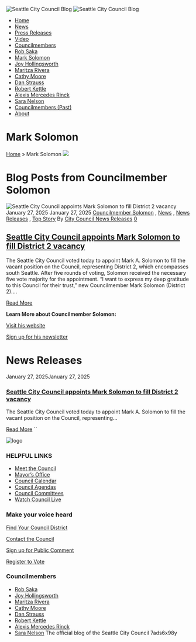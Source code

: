   ![Seattle City Council Blog](https://council.seattle.gov/wp-content/uploads/2023/01/Untitled-design-6-e1673458549882.png)  ![Seattle City Council Blog](https://council.seattle.gov/wp-content/uploads/2023/01/Untitled-design-7.png)  

 *  [Home](https://council.seattle.gov) 
 *  [News](https://council.seattle.gov/news) 
 *  [Press Releases](https://council.seattle.gov/press-releases) 
 *  [Video](https://council.seattle.gov/video) 
 *  [Councilmembers](https://council.seattle.gov/seattle-city-councilmembers) 
   *  [Rob Saka](https://council.seattle.gov/saka) 
   *  [Mark Solomon](https://council.seattle.gov/solomon) 
   *  [Joy Hollingsworth](https://council.seattle.gov/hollingsworth) 
   *  [Maritza Rivera](https://council.seattle.gov/rivera) 
   *  [Cathy Moore](https://council.seattle.gov/moore) 
   *  [Dan Strauss](https://council.seattle.gov/strauss) 
   *  [Robert Kettle](https://council.seattle.gov/kettle) 
   *  [Alexis Mercedes Rinck](https://council.seattle.gov/rinck) 
   *  [Sara Nelson](https://council.seattle.gov/nelson) 
   *  [Councilmembers (Past)](https://council.seattle.gov/councilmembers-2022) 
 *  [About](https://council.seattle.gov/about) 

# Mark Solomon

  [Home](https://council.seattle.gov)  » Mark Solomon  ![](https://council.seattle.gov/wp-content/uploads/2025/04/CM-Solomon-Banner.png)  

# Blog Posts from Councilmember Solomon

  ![Seattle City Council appoints Mark Solomon to fill District 2 vacancy](https://council.seattle.gov/wp-content/uploads/2025/01/IMG_0055-860x655.jpg)  January 27, 2025 January 27, 2025  [Councilmember Solomon](https://council.seattle.gov/category/councilmember-solomon) , [News](https://council.seattle.gov/category/news) , [News Releases](https://council.seattle.gov/category/news-releases) , [Top Story](https://council.seattle.gov/category/top-story)  By [City Council News Releases](https://council.seattle.gov/author/city-council-news-releases)   [0](https://council.seattle.gov/solomon)  

##  [Seattle City Council appoints Mark Solomon to fill District 2 vacancy](https://council.seattle.gov/2025/01/27/seattle-city-council-appoints-mark-solomon-to-fill-district-2-vacancy) 

The Seattle City Council voted today to appoint Mark A. Solomon to fill the vacant position on the Council, representing District 2, which encompasses south Seattle. After five rounds of voting, Solomon received the necessary five vote majority for the appointment. “I want to express my deep gratitude to this Council for their trust,” new Councilmember Mark Solomon (District 2)....

  [Read More](https://council.seattle.gov/2025/01/27/seattle-city-council-appoints-mark-solomon-to-fill-district-2-vacancy)  

 __Learn More about Councilmember Solomon:__ 

 [Visit his website](https://seattle.gov/council/solomon) 

 [Sign up for his newsletter](https://seattle.us12.list-manage.com/subscribe?u=11a79978ca7225050bfabf7ad&id=e205296124) 

# News Releases

 January 27, 2025January 27, 2025 

###  [Seattle City Council appoints Mark Solomon to fill District 2 vacancy](https://council.seattle.gov/2025/01/27/seattle-city-council-appoints-mark-solomon-to-fill-district-2-vacancy) 

The Seattle City Council voted today to appoint Mark A. Solomon to fill the vacant position on the Council, representing...

  [Read More](https://council.seattle.gov/2025/01/27/seattle-city-council-appoints-mark-solomon-to-fill-district-2-vacancy)   `` 

 ![logo](https://council.seattle.gov/wp-content/uploads/2023/01/Untitled-design-e1672876128520.png) 

### HELPFUL LINKS

 *  [Meet the Council](https://seattle.gov/council/meet-the-council) 
 *  [Mayor’s Office](https://seattle.gov/mayor) 
 *  [Council Calendar](https://seattle.gov/council/calendar) 
 *  [Council Agendas](https://seattle.legistar.com/Calendar.aspx) 
 *  [Council Committees](https://seattle.gov/council/committees) 
 *  [Watch Council Live](https://seattle.gov/council/watch-council-live) 

### Make your voice heard

 [Find Your Council District](https://www.seattle.gov/cityclerk/agendas-and-legislative-resources/find-your-council-district) 

 [Contact the Council](https://www.seattle.gov/cityclerk/agendas-and-legislative-resources/city-council-agendas/contact-the-city-council) 

 [Sign up for Public Comment](https://www.seattle.gov/council/committees/public-comment) 

 [Register to Vote](https://kingcounty.gov/depts/elections/how-to-vote/register-to-vote.aspx) 

### Councilmembers

 *  [Rob Saka](https://seattle.gov/council/meet-the-council/rob-saka) 
 *  [Joy Hollingsworth](https://seattle.gov/council/meet-the-council/joy-hollingsworth) 
 *  [Maritza Rivera](https://seattle.gov/council/meet-the-council/maritza-rivera) 
 *  [Cathy Moore](https://seattle.gov/council/meet-the-council/cathy-moore) 
 *  [Dan Strauss](https://seattle.gov/council/strauss) 
 *  [Robert Kettle](https://seattle.gov/council/meet-the-council/robert-kettle) 
 *  [Alexis Mercedes Rinck](https://seattle.gov/council/rinck) 
 *  [Sara Nelson](https://seattle.gov/council/meet-the-council/sara-nelson) 
 The official blog of the Seattle City Council 7ads6x98y 